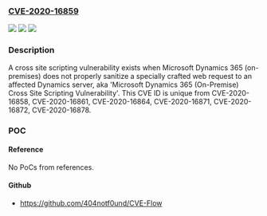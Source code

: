 ### [CVE-2020-16859](https://cve.mitre.org/cgi-bin/cvename.cgi?name=CVE-2020-16859)
![](https://img.shields.io/static/v1?label=Product&message=Microsoft%20Dynamics%20365%20(on-premises)&color=blue)
![](https://img.shields.io/static/v1?label=Version&message=n%2Fa&color=blue)
![](https://img.shields.io/static/v1?label=Vulnerability&message=Spoofing&color=brighgreen)

### Description

A cross site scripting vulnerability exists when Microsoft Dynamics 365 (on-premises) does not properly sanitize a specially crafted web request to an affected Dynamics server, aka 'Microsoft Dynamics 365 (On-Premise) Cross Site Scripting Vulnerability'. This CVE ID is unique from CVE-2020-16858, CVE-2020-16861, CVE-2020-16864, CVE-2020-16871, CVE-2020-16872, CVE-2020-16878.

### POC

#### Reference
No PoCs from references.

#### Github
- https://github.com/404notf0und/CVE-Flow

